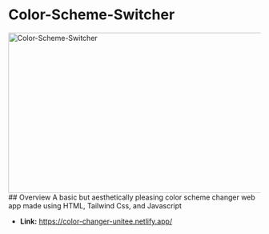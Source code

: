 # Color-Scheme-Switcher
<img src="https://socialify.git.ci/UmaGhildiyal/Color-Scheme-Switcher/image?font=KoHo&language=1&name=1&owner=1&pattern=Floating%20Cogs&stargazers=1&theme=Dark" alt="Color-Scheme-Switcher" width="640" height="320" />
## Overview
A basic but aesthetically pleasing color scheme changer web app made using HTML, Tailwind Css, and Javascript

- **Link:** https://color-changer-unitee.netlify.app/
